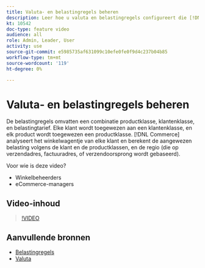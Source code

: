 ```yaml
---
title: Valuta- en belastingregels beheren
description: Leer hoe u valuta en belastingregels configureert die [!DNL Commerce] gebruik om de passende belasting te berekenen op basis van de klanten- en productklassen.
kt: 10542
doc-type: feature video
audience: all
role: Admin, Leader, User
activity: use
source-git-commit: e5985735af631099c10efe0fe0f9d4c237b04b85
workflow-type: tm+mt
source-wordcount: '119'
ht-degree: 0%

---
```


# Valuta- en belastingregels beheren

De belastingregels omvatten een combinatie productklasse, klantenklasse, en belastingtarief. Elke klant wordt toegewezen aan een klantenklasse, en elk product wordt toegewezen een productklasse. [!DNL Commerce] analyseert het winkelwagentje van elke klant en berekent de aangewezen belasting volgens de klant en de productklassen, en de regio (die op verzendadres, factuuradres, of verzendoorsprong wordt gebaseerd).

Voor wie is deze video?

- Winkelbeheerders
- eCommerce-managers

## Video-inhoud

>[!VIDEO](https://video.tv.adobe.com/v/343657?quality=12&learn=on)

## Aanvullende bronnen

- [Belastingregels](https://docs.magento.com/user-guide/tax/tax-rules.html)
- [Valuta](https://docs.magento.com/user-guide/stores/currency.html)
